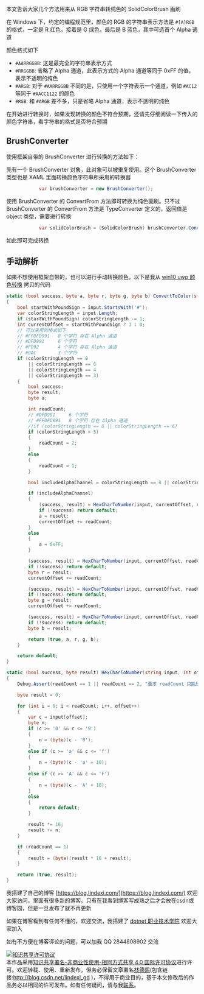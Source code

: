 
本文告诉大家几个方法用来从 RGB 字符串转纯色的 SolidColorBrush 画刷

<!--more-->


<!-- CreateTime:2022/9/1 8:57:38 -->

<!-- 发布 -->


在 Windows 下，约定的编程规范里，颜色的 RGB 的字符串表示方法是 `#[A]RGB` 的格式，一定是 R 红色，接着是 G 绿色，最后是 B 蓝色，其中可选首个 Alpha 通道

颜色格式如下

- `#AARRGGBB`: 这是最完全的字符串表示方式
- `#RRGGBB`: 省略了 Alpha 通道，此表示方式的 Alpha 通道等同于 0xFF 的值，表示不透明的纯色
- `#ARGB`: 对于 `#AARRGGBB` 不同的是，只使用一个字符表示一个通道，例如 `#AC12` 等同于 `#AACC1122` 的颜色
- `#RGB`: 和 `#ARGB` 差不多，只是省略 Alpha 通道，表示不透明的纯色

在开始进行转换时，如果发现转换的颜色不符合预期，还请先仔细阅读一下传入的颜色字符串，看字符串的格式是否符合预期

## BrushConverter

使用框架自带的 BrushConverter 进行转换的方法如下：

先有一个 BrushConverter 对象，此对象可以被重复使用。这个 BrushConverter 类型也是 XAML 里面转换颜色字符串所采用的转换器

```csharp
            var brushConverter = new BrushConverter();
```

使用 BrushConverter 的 ConvertFrom 方法即可转换为纯色画刷。只不过 BrushConverter 的 ConvertFrom 方法是 TypeConverter 定义的，返回值是 object 类型，需要进行转换

```csharp
            var solidColorBrush = (SolidColorBrush) brushConverter.ConvertFrom("#CCFF00");
```

如此即可完成转换

## 手动解析

如果不想使用框架自带的，也可以进行手动转换颜色，以下是我从 [win10 uwp 颜色转换](https://blog.lindexi.com/post/win10-uwp-%E9%A2%9C%E8%89%B2%E8%BD%AC%E6%8D%A2.html ) 拷贝的代码

```csharp
static (bool success, byte a, byte r, byte g, byte b) ConvertToColor(string input)
{
    bool startWithPoundSign = input.StartsWith('#');
    var colorStringLength = input.Length;
    if (startWithPoundSign) colorStringLength -= 1;
    int currentOffset = startWithPoundSign ? 1 : 0;
    // 可以采用的格式如下
    // #FFDFD991   8 个字符 存在 Alpha 通道
    // #DFD991     6 个字符
    // #FD92       4 个字符 存在 Alpha 通道
    // #DAC        3 个字符
    if (colorStringLength == 8
        || colorStringLength == 6
        || colorStringLength == 4
        || colorStringLength == 3)
    {
        bool success;
        byte result;
        byte a;

        int readCount;
        // #DFD991     6 个字符
        // #FFDFD991   8 个字符 存在 Alpha 通道
        //if (colorStringLength == 8 || colorStringLength == 6)
        if (colorStringLength > 5)
        {
            readCount = 2;
        }
        else
        {
            readCount = 1;
        }

        bool includeAlphaChannel = colorStringLength == 8 || colorStringLength == 4;

        if (includeAlphaChannel)
        {
            (success, result) = HexCharToNumber(input, currentOffset, readCount);
            if (!success) return default;
            a = result;
            currentOffset += readCount;
        }
        else
        {
            a = 0xFF;
        }

        (success, result) = HexCharToNumber(input, currentOffset, readCount);
        if (!success) return default;
        byte r = result;
        currentOffset += readCount;

        (success, result) = HexCharToNumber(input, currentOffset, readCount);
        if (!success) return default;
        byte g = result;
        currentOffset += readCount;

        (success, result) = HexCharToNumber(input, currentOffset, readCount);
        if (!success) return default;
        byte b = result;

        return (true, a, r, g, b);
    }

    return default;
}

static (bool success, byte result) HexCharToNumber(string input, int offset, int readCount)
{
    Debug.Assert(readCount == 1 || readCount == 2, "要求 readCount 只能是 1 或者 2 的值，这是框架限制，因此不做判断");

    byte result = 0;

    for (int i = 0; i < readCount; i++, offset++)
    {
        var c = input[offset];
        byte n;
        if (c >= '0' && c <= '9')
        {
            n = (byte)(c - '0');
        }
        else if (c >= 'a' && c <= 'f')
        {
            n = (byte)(c - 'a' + 10);
        }
        else if (c >= 'A' && c <= 'F')
        {
            n = (byte)(c - 'A' + 10);
        }
        else
        {
            return default;
        }

        result *= 16;
        result += n;
    }

    if (readCount == 1)
    {
        result = (byte)(result * 16 + result);
    }

    return (true, result);
}
```


我搭建了自己的博客 [https://blog.lindexi.com/](https://blog.lindexi.com/) 欢迎大家访问，里面有很多新的博客。只有在我看到博客写成熟之后才会放在csdn或博客园，但是一旦发布了就不再更新

如果在博客看到有任何不懂的，欢迎交流，我搭建了 [dotnet 职业技术学院](https://t.me/dotnet_campus) 欢迎大家加入

如有不方便在博客评论的问题，可以加我 QQ 2844808902 交流

<a rel="license" href="http://creativecommons.org/licenses/by-nc-sa/4.0/"><img alt="知识共享许可协议" style="border-width:0" src="https://licensebuttons.net/l/by-nc-sa/4.0/88x31.png" /></a><br />本作品采用<a rel="license" href="http://creativecommons.org/licenses/by-nc-sa/4.0/">知识共享署名-非商业性使用-相同方式共享 4.0 国际许可协议</a>进行许可。欢迎转载、使用、重新发布，但务必保留文章署名[林德熙](http://blog.csdn.net/lindexi_gd)(包含链接:http://blog.csdn.net/lindexi_gd )，不得用于商业目的，基于本文修改后的作品务必以相同的许可发布。如有任何疑问，请与我[联系](mailto:lindexi_gd@163.com)。